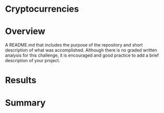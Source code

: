 # Cryptocurrencies
# Overview
A README.md that includes the purpose of the repository and short description of what was accomplished. Although there is no graded written analysis for this challenge, it is encouraged and good practice to add a brief description of your project.
# Results
# Summary
